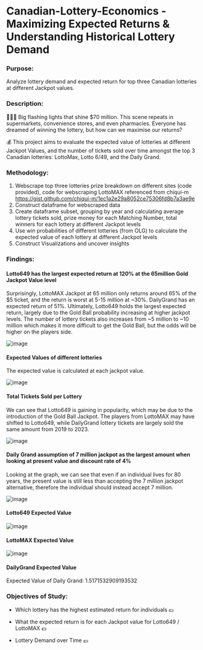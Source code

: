 # Canadian-Lottery-Economics - Maximizing Expected Returns & Understanding Historical Lottery Demand
### Purpose: 
Analyze lottery demand and expected return for top three Canadian lotteries at different Jackpot values.

### Description:

🚨🚨🚨 Big flashing lights that shine $70 million. This scene repeats in supermarkets, convenience stores, and even pharmacies. Everyone has dreamed of winning the lottery, but how can we maximise our returns?

💰 This project aims to evaluate the expected value of lotteries at different Jackpot Values, and the number of tickets sold over time amongst the top 3 Canadian lotteries: LottoMax, Lotto 6/49, and the Daily Grand.

### Methodology:
1. Webscrape top three lotteries prize breakdown on different sites (code provided), code for webscraping LottoMAX referenced from chiqui-m https://gist.github.com/chiqui-m/1ec1a2e29a8052ce75306fd8b7a3ae9e
2. Construct dataframe for webscraped data
3. Create dataframe subset, grouping by year and calculating average lottery tickets sold, prize money for each Matching Number, total winners for each lottery at different Jackpot levels
5. Use win probabilities of different lotteries (from OLG) to calculate the expected value of each lottery at different Jackpot levels
6. Construct Visualizations and uncover insights

### Findings:
#### Lotto649 has the largest expected return at 120% at the 65million Gold Jackpot Value level
Surprisingly, LottoMAX Jackpot at 65 million only returns around 65% of the $5 ticket, and the return is worst at 5-15 million at ~30%. DailyGrand has an expected return of 51%. Ultimately, Lotto649 holds the largest expected return, largely due to the Gold Ball probability increasing at higher jackpot levels. The number of lottery tickets also increases from ~5 million to ~10 million which makes it more difficult to get the Gold Ball, but the odds will be higher on the players side.

![image](https://github.com/keithchhh/Canadian-Lottery-Economics/assets/145700071/3c1e2d2d-229c-4ebf-8805-4f7c725c918c)


#### Expected Values of different lotteries
The expected value is calculated at each jackpot value.

![image](https://github.com/keithchhh/Canadian-Lottery-Economics/assets/145700071/8479174e-8702-4122-b258-314cf3cad5a9)

#### Total Tickets Sold per Lottery
We can see that Lotto649 is gaining in popularity, which may be due to the introduction of the Gold Ball Jackpot. The players from LottoMAX may have shifted to Lotto649, while DailyGrand lottery tickets are largely sold the same amount from 2019 to 2023.

![image](https://github.com/keithchhh/Canadian-Lottery-Economics/assets/145700071/3d224bae-18cf-4408-a3da-cdd832478855)

#### Daily Grand assumption of 7 million jackpot as the largest amount when looking at present value and discount rate of 4%
Looking at the graph, we can see that even if an individual lives for 80 years, the present value is still less than accepting the 7 million jackpot alternative, therefore the individual should instead accept 7 million.

![image](https://github.com/keithchhh/Canadian-Lottery-Economics/assets/145700071/a0fe7727-ef04-48bc-8dc1-1c9dc2ea2aba)

#### Lotto649 Expected Value
![image](https://github.com/keithchhh/Canadian-Lottery-Economics/assets/145700071/9e1ee422-2858-4e5e-8d63-68965d52824d)

#### LottoMAX Expected Value
![image](https://github.com/keithchhh/Canadian-Lottery-Economics/assets/145700071/50b023e2-d844-4c68-8abf-dece2fae46b2)

#### DailyGrand Expected Value
Expected Value of Daily Grand: 1.5171532909193532

### Objectives of Study:

- Which lottery has the highest estimated return for individuals 💴 

- What the expected return is for each Jackpot value for Lotto649 / LottoMAX 💵

- Lottery Demand over Time 💷 
